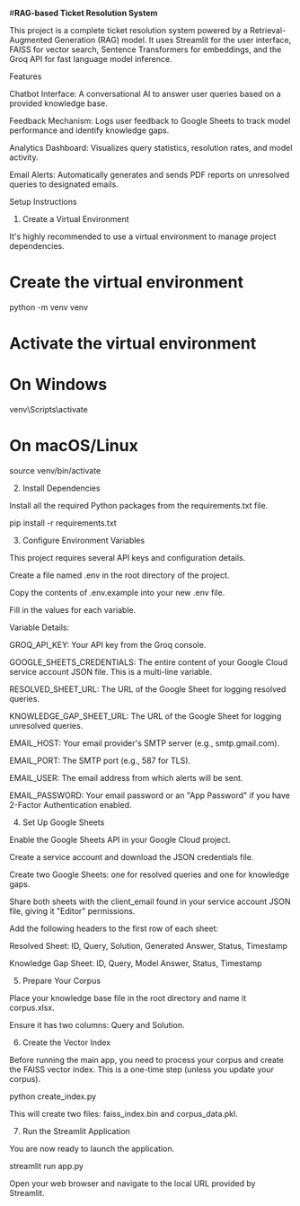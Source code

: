#**RAG-based Ticket Resolution System**

This project is a complete ticket resolution system powered by a Retrieval-Augmented Generation (RAG) model. It uses Streamlit for the user interface, FAISS for vector search, Sentence Transformers for embeddings, and the Groq API for fast language model inference.

Features

Chatbot Interface: A conversational AI to answer user queries based on a provided knowledge base.

Feedback Mechanism: Logs user feedback to Google Sheets to track model performance and identify knowledge gaps.

Analytics Dashboard: Visualizes query statistics, resolution rates, and model activity.

Email Alerts: Automatically generates and sends PDF reports on unresolved queries to designated emails.

Setup Instructions

1. Create a Virtual Environment

It's highly recommended to use a virtual environment to manage project dependencies.

# Create the virtual environment
python -m venv venv

# Activate the virtual environment
# On Windows
venv\Scripts\activate
# On macOS/Linux
source venv/bin/activate


2. Install Dependencies

Install all the required Python packages from the requirements.txt file.

pip install -r requirements.txt


3. Configure Environment Variables

This project requires several API keys and configuration details.

Create a file named .env in the root directory of the project.

Copy the contents of .env.example into your new .env file.

Fill in the values for each variable.

Variable Details:

GROQ_API_KEY: Your API key from the Groq console.

GOOGLE_SHEETS_CREDENTIALS: The entire content of your Google Cloud service account JSON file. This is a multi-line variable.

RESOLVED_SHEET_URL: The URL of the Google Sheet for logging resolved queries.

KNOWLEDGE_GAP_SHEET_URL: The URL of the Google Sheet for logging unresolved queries.

EMAIL_HOST: Your email provider's SMTP server (e.g., smtp.gmail.com).

EMAIL_PORT: The SMTP port (e.g., 587 for TLS).

EMAIL_USER: The email address from which alerts will be sent.

EMAIL_PASSWORD: Your email password or an "App Password" if you have 2-Factor Authentication enabled.

4. Set Up Google Sheets

Enable the Google Sheets API in your Google Cloud project.

Create a service account and download the JSON credentials file.

Create two Google Sheets: one for resolved queries and one for knowledge gaps.

Share both sheets with the client_email found in your service account JSON file, giving it "Editor" permissions.

Add the following headers to the first row of each sheet:

Resolved Sheet: ID, Query, Solution, Generated Answer, Status, Timestamp

Knowledge Gap Sheet: ID, Query, Model Answer, Status, Timestamp

5. Prepare Your Corpus

Place your knowledge base file in the root directory and name it corpus.xlsx.

Ensure it has two columns: Query and Solution.

6. Create the Vector Index

Before running the main app, you need to process your corpus and create the FAISS vector index. This is a one-time step (unless you update your corpus).

python create_index.py


This will create two files: faiss_index.bin and corpus_data.pkl.

7. Run the Streamlit Application

You are now ready to launch the application.

streamlit run app.py


Open your web browser and navigate to the local URL provided by Streamlit.
